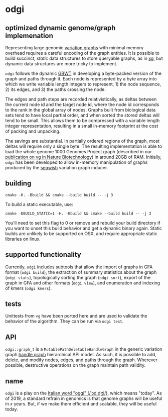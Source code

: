 # odgi

## optimized dynamic genome/graph implemenation

Representing large genomic [variation graphs](https://github.com/vgteam/vg) with minimal memory overhead requires a careful encoding of the graph entities.
It is possible to build succinct, _static_ data structures to store queryable graphs, as in [xg](https://github.com/vgteam/xg), but dynamic data structures are more tricky to implement.

`odgi` follows the dynamic [GBWT](https://github.com/jltsiren/gbwt) in developing a byte-packed version of the graph and paths through it.
Each node is represented by a byte array into which we write variable length integers to represent, 1) the node sequence, 2) its edges, and 3) the paths crossing the node.

The edges and path steps are recorded relativistically, as deltas between the current node id and the target node id, where the node id corresponds to the rank in the global array of nodes.
Graphs built from biological data sets tend to have local partial order, and when sorted the stored deltas will tend to be small.
This allows them to be compressed with a variable length integer representation, resulting in a small in-memory footprint at the cost of packing and unpacking.

The savings are substantial.
In partially ordered regions of the graph, most deltas will require only a single byte.
The resulting implementation is able to load the whole genome 1000 Genomes Project graph (described in our [publication on vg in Nature Biotechnology](https://www.nature.com/articles/nbt.4227)) in around 20GB of RAM.
Initially, `odgi` has been developed to allow in-memory manipulation of graphs produced by the [seqwish](https://github.com/ekg/seqwish) variation graph inducer.

## building

```
cmake -H. -Bbuild && cmake --build build -- -j 3
```

To build a static executable, use:

```
cmake -DBUILD_STATIC=1 -H. -Bbuild && cmake --build build -- -j 3
```

You'll need to set this flag to 0 or remove and rebuild your build directory if you want to unset this build behavior and get a dynamic binary again.
Static builds are unlikely to be supported on OSX, and require appropriate static libraries on linux.

## supported functionality

Currently, `odgi` includes subtools that allow the import of graphs in GFA format (`odgi build`), the extraction of summary statistics about the graph (`odgi stats`), topologically sorting the graph (`odgi sort`), export of the graph in GFA and other formats (`odgi view`), and enumeration and indexing of kmers (`odgi kmers`).

## tests

Unittests from `vg` have been ported here and are used to validate the behavior of the algorithm.
They can be run via `odgi test`.

## API

`odgi::graph_t` is a `MutablePathDeletableHandleGraph` in the generic variation graph [handle graph](https://github.com/vgteam/libhandlegraph) hierarchical API model.
As such, it is possible to add, delete, and modify nodes, edges, and paths through the graph.
Wherever possible, destructive operations on the graph maintain path validity.

## name

`odgi` is a play on the [Italian word "oggi" (/ˈɔd.dʒi/)](https://en.wiktionary.org/wiki/oggi), which means "today".
As of 2019, a standard refrain in genomics is that genome graphs will be useful in _x_ years.
But, if we make them efficient and scalable, they will be useful today.
